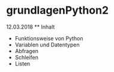 # grundlagenPython2
12.03.2018
** Inhalt
* Funktionsweise von Python
* Variablen und Datentypen
* Abfragen
* Schleifen
* Listen
